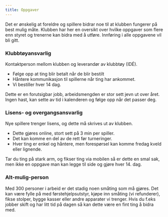 ```yaml
---
title: Oppgaver
---
```


Det er ønskelig at foreldre og spillere bidrar noe til at klubben fungerer på
best mulig måte. Klubben har her en oversikt over hvilke oppgaver som flere enn
styret og trenerne kan bidra med å utføre. Innføring i alle oppgavene vil bli
gitt.

### Klubbtøyansvarlig

Kontaktperson mellom klubben og leverandør av klubbtøy (IDÉ).

- Følge opp at ting blir betalt når de blir bestilt
- Håntere kommunikasjon til spillerne når ting har ankommet.
- Vi bestiller hver 14 dag.

Dette er en forutsigbar jobb, arbeidsmengden er stor sett jevn ut over året.
Ingen hast, kan sette av tid i kalenderen og følge opp når det passer deg.

### Lisens- og overgangsansvarlig

Nye spillere trenger lisens, og dette må skrives ut av klubben.

- Dette gjøres online, stort sett på 3 min per spiller.
- Det kan komme en del av de rett før turneringer.
- Hver ting er enkel og håntere, men forespørsel kan komme fredag kveld eller
  lignende.

Tar du ting på stark arm, og fikser ting via mobilen så er dette en smal sak,
men ikke en oppgave man kan legge til side og gjøre hver 14. dag.

### Alt-mulig-person

Med 300 personer i arbeid er det stadig noen småting som må gjøres. Det kan være
fylle på med førstehjelpsutstyr, kjøpe inn småting (vi refunderer), fikse
stolper, bygge kasser eller andre apparater vi trenger. Hvis du f.eks jobber
skift og har litt tid på dagen så kan dette være en fint ting å bidra med.
